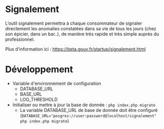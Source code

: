 # Signalement

L’outil signalement permettra à chaque consommateur de signaler directement les anomalies constatées dans sa vie de tous les jours (chez son épicier, dans un bar..), de manière très rapide et très simple auprès du professionnel.

Plus d'information ici : https://beta.gouv.fr/startup/signalement.html

# Développement

- Variable d'environnement de configuration
   - DATABASE_URL
   - BASE_URL
   - LOG_THRESHOLD
- Initialiser ou mettre à jour la base de donnée : `php index.php migrate`
   - La variable DATABASE_URL de base de donnée doit être configuré (`DATABASE_URL="posgres://user:password@localhost/signalement" php index.php migrate`)
